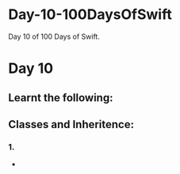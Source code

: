 # Day-10-100DaysOfSwift
Day 10 of 100 Days of Swift.

# Day 10

## Learnt the following:

## Classes and Inheritence:

### 1. 
  - 

